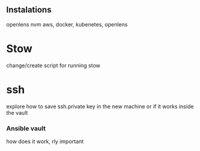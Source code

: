 ## Instalations

openlens
nvm
aws, docker, kubenetes, openlens
# Stow

change/create script for running stow

# ssh

explore how to save ssh.private key in the new machine or if it works inside the vault

### Ansible vault

how does it work, rly important
